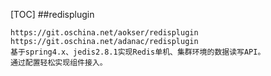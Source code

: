 [TOC]
##redisplugin
```
https://git.oschina.net/aokser/redisplugin
https://git.oschina.net/adanac/redisplugin
基于spring4.x、jedis2.8.1实现Redis单机、集群环境的数据读写API。
通过配置轻松实现组件接入。

```